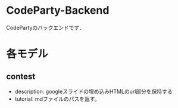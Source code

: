 # CodeParty-Backend
CodePartyのバックエンドです．


# 各モデル
## contest
- description: googleスライドの埋め込みHTMLのurl部分を保持する
- tutorial: mdファイルのパスを返す。
